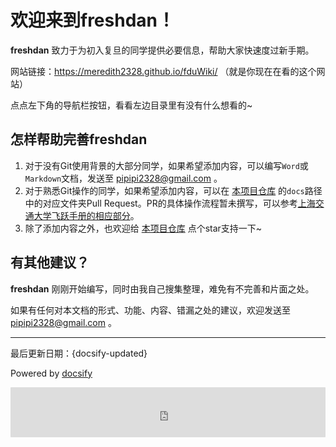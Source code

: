 # 欢迎来到freshdan！

**freshdan** 致力于为初入复旦的同学提供必要信息，帮助大家快速度过新手期。

网站链接：https://meredith2328.github.io/fduWiki/ （就是你现在在看的这个网站）

点点左下角的导航栏按钮，看看左边目录里有没有什么想看的~

## 怎样帮助完善freshdan

1. 对于没有Git使用背景的大部分同学，如果希望添加内容，可以编写`Word`或`Markdown`文档，发送至 pipipi2328@gmail.com 。
2. 对于熟悉Git操作的同学，如果希望添加内容，可以在 [本项目仓库](https://github.com/Meredith2328/fduWiki) 的`docs`路径中的对应文件夹Pull Request。PR的具体操作流程暂未撰写，可以参考[上海交通大学飞跃手册的相应部分](https://survivesjtu.github.io/SJTU-Application/#/%E5%A6%82%E4%BD%95%E8%BF%9B%E8%A1%8C%E7%BB%8F%E9%AA%8C%E5%88%86%E4%BA%AB)。
3. 除了添加内容之外，也欢迎给 [本项目仓库](https://github.com/Meredith2328/fduWiki) 点个star支持一下~

## 有其他建议？

**freshdan** 刚刚开始编写，同时由我自己搜集整理，难免有不完善和片面之处。

如果有任何对本文档的形式、功能、内容、错漏之处的建议，欢迎发送至 pipipi2328@gmail.com 。

****

最后更新日期：{docsify-updated}

Powered by [docsify](https://docsify.js.org/#/zh-cn/)

<iframe src="https://cn.widgetstore.net/view/index.html?q=5b049cc8622189440f31d6307d40e568.8c9e276668a5815802a9d74d45a99418" frameborder="0" sandbox="allow-scripts allow-popups allow-top-navigation-by-user-activation allow-forms allow-same-origin allow-storage-access-by-user-activation allow-popups-to-escape-sandbox" allowfullscreen="" style="width: 100%; height: 80px; border-radius: 1px; pointer-events: auto; background-color: white;"></iframe>
